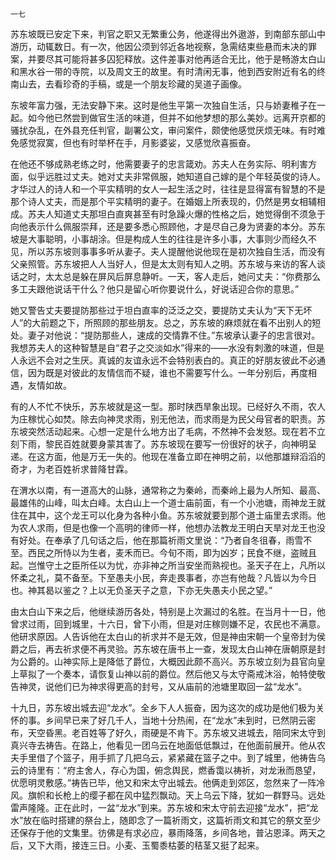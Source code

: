     一七 

   苏东坡既已安定下来，判官之职又无繁重公务，他遂得出外遨游，到南部东部山中游历，动辄数日。有一次，他因公须到邻近各地视察，急需结束些悬而未决的罪案，并要尽其可能将甚多囚犯释放。这件差事对他再适合无比，他于是畅游太白山和黑水谷一带的寺院，以及周文王的故里。有时清闲无事，他到西安附近有名的终南山去，去看珍奇的手稿，或是一个朋友珍藏的吴道子画像。

   东坡年富力强，无法安静下来。这时是他生平第一次独自生活，只与娇妻稚子在一起。如今他已然尝到做官生活的味道，但并不如他梦想的那么美妙。远离开京都的骚扰杂乱，在外县充任判官，副署公文，审问案件，颇使他感觉厌烦无味。有时难免感觉寂寞，但也有时举杯在手，月影婆娑，又感觉欣喜振奋。

   在他还不够成熟老练之时，他需要妻子的忠言箴劝。苏夫人在务实际、明利害方面，似乎远胜过丈夫。她对丈夫非常佩服，她知道自己嫁的是个年轻英俊的诗人。才华过人的诗人和一个平实精明的女人一起生活之时，往往是显得富有智慧的不是那个诗人丈夫，而是那个平实精明的妻子。在婚姻上所表现的，仍然是男女相辅相成。苏夫人知道丈夫那坦白直爽甚至有时急躁火爆的性格之后，她觉得倒不须急于向他表示什么佩服崇拜，还是要多悉心照顾他，才是尽自己身为贤妻的本分。苏东坡是大事聪明，小事胡涂。但是构成人生的往往是许多小事，大事则少而经久不见，所以苏东坡则事事多听从妻子。夫人提醒他说他现在是初次独自生活，而没有父亲照管。苏东坡把人人当好人，但是太太则有知人之明。苏东坡与来访的客人谈话之时，太太总是躲在屏风后屏息静听。一天，客人走后，她问丈夫：“你费那么多工夫跟他说话干什么？他只是留心听你要说什么，好说话迎合你的意思。”

   她又警告丈夫要提防那些过于坦白直率的泛泛之交，要提防丈夫认为“天下无坏人”的大前题之下，所照顾的那些朋友。总之，苏东坡的麻烦就在看不出别人的短处。妻子对他说：“提防那些人，速成的交情靠不住。”东坡承认妻子的忠言很对。我想苏夫人的这种智慧是自“君子之交淡如水”得来的——水没有刺激的味道，但是人永远不会对之生厌。真诚的友谊永远不会特别表白的。真正的好朋友彼此不必通信，因为既是对彼此的友情信而不疑，谁也不需要写什么。一年分别后，再度相遇，友情如故。

   有的人不忙不快乐，苏东坡就是这一型。那时陕西旱象出现。已经好久不雨，农人为庄稼忧心如焚。除去向神灵求雨，别无他法，而求雨是为民父母官者的职责。苏东坡突然活动起来。心想一定是什么地方出了毛病，不然神不会发怒。现在若不立刻下雨，黎民百姓就要身蒙其害了。苏东坡现在要写一份很好的状子，向神明呈递。在这方面，他是万无一失的。他现在准备立即在神明之前，以他那雄辩滔滔的奇才，为老百姓祈求普降甘霖。

   在渭水以南，有一道高大的山脉，通常称之为秦岭，而秦岭上最为人所知、最高、最雄伟的山峰，叫太白峰。太白山上一个道士庙前面，有一个小池塘，雨神龙王就住在其中，这个龙王可以化身为各种小鱼。苏东坡就要到那个道士庙里去求雨。他为农人求雨，但是也像一个高明的律师一样，他想办法教龙王明白天旱对龙王也没有好处。在奉承了几句话之后，他在那篇祈雨文里说：“乃者自冬徂春，雨雪不至。西民之所恃以为生者，麦禾而已。今旬不雨，即为凶岁；民食不继，盗贼且起。岂惟守土之臣所任以为忧，亦非神之所当安坐而熟视也。圣天子在上，凡所以怀柔之礼，莫不备至。下至愚夫小民，奔走畏事者，亦岂有他哉？凡皆以为今日也。神其曷以鉴之？上以无负圣天子之意，下亦无失愚夫小民之望。”

   由太白山下来之后，他继续游历各处，特别是上次漏过的名胜。在当月十一日，他曾求过雨，回到城里，十六日，曾下小雨，但是对庄稼则嫌不足，农民也不满意。他研求原因。人告诉他在太白山的祈求并不是无效，但是神由宋朝一个皇帝封为侯爵之后，再去祈求便不再灵验。苏东坡在唐书上一查，发现太白山神在唐朝原是封为公爵的。山神实际上是降低了爵位，大概因此颇不高兴。苏东坡立刻为县官向皇上草拟了一个奏本，请恢复山神以前的爵位。然后他又与太守斋戒沐浴，帕特使敬告神灵，说他们已为神求得更高的封号，又从庙前的池塘里取回一盆“龙水”。

   十九日，苏东坡出城去迎“龙水”。全乡下人人振奋，因为这次的成功是他们极为关怀的事。乡间早已来了好几千人，当地十分热闹，在“龙水”未到时，已然阴云密布，天空昏黑。老百姓等了好久，雨硬是不肯下。苏东坡又进城去，陪同宋太守到真兴寺去祷告。在路上，他看见一团乌云在地面低低飘过，在他面前展开。他从农夫手里借了个篮子，用手抓了几把乌云，紧紧藏在篮子之中。到了城里，他祷告乌云的诗里有：“府主舍人，存心为国，俯念舆民，燃香霭以祷祈，对龙湫而恳望，优愿明灵敷感。”祷告已毕，他又和宋太守出城去。他俩走到郊区，忽然来了一阵冷风。旗帜和长枪上的缨子都在风中猛烈飘动。天上乌云下降，犹如一群野马。远处雷声隆隆。正在此时，一盆“龙水”到来。苏东坡和宋太守前去迎接“龙水”，把“龙水”放在临时搭建的祭台上，随即念了一篇祈雨文，这篇祈雨文和其它的祭文至少还保存于他的文集里。彷佛是有求必应，暴雨降落，乡间各地，普沾恩泽。两天之后，又下大雨，接连三日。小麦、玉蜀黍枯萎的秸茎又挺了起来。

